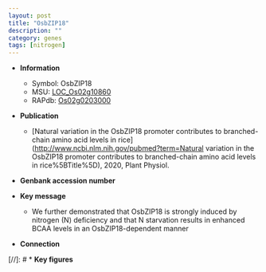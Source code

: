 ```yaml
---
layout: post
title: "OsbZIP18"
description: ""
category: genes
tags: [nitrogen]
---
```


* **Information**  
    + Symbol: OsbZIP18  
    + MSU: [LOC_Os02g10860](http://rice.plantbiology.msu.edu/cgi-bin/ORF_infopage.cgi?orf=LOC_Os02g10860)  
    + RAPdb: [Os02g0203000](http://rapdb.dna.affrc.go.jp/viewer/gbrowse_details/irgsp1?name=Os02g0203000)  

* **Publication**  
    + [Natural variation in the OsbZIP18 promoter contributes to branched-chain amino acid levels in rice](http://www.ncbi.nlm.nih.gov/pubmed?term=Natural variation in the OsbZIP18 promoter contributes to branched-chain amino acid levels in rice%5BTitle%5D), 2020, Plant Physiol.

* **Genbank accession number**  

* **Key message**  
    + We further demonstrated that OsbZIP18 is strongly induced by nitrogen (N) deficiency and that N starvation results in enhanced BCAA levels in an OsbZIP18-dependent manner

* **Connection**  

[//]: # * **Key figures**  


